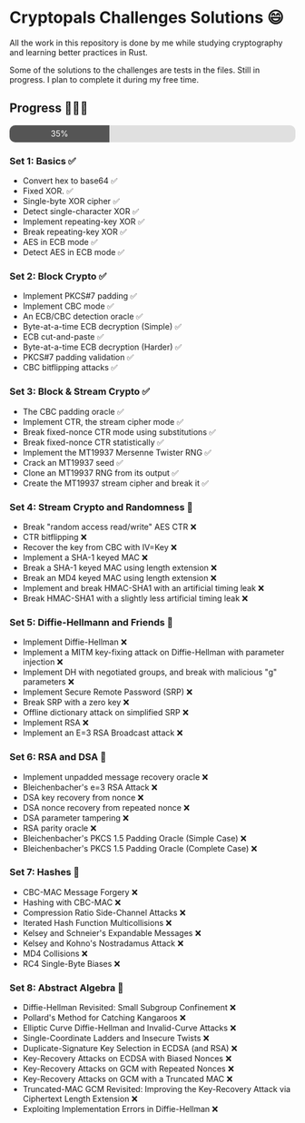 # Cryptopals Challenges Solutions 😄
All the work in this repository is done by me while studying cryptography and learning better practices in Rust.

Some of the solutions to the challenges are tests in the files. Still in progress. I plan to complete it during my free time.

## Progress 🚀🚀🚀
<div>
  <div style="
    width: 100%;
    background-color: #e0e0e0;
    border-radius: 10px;
    overflow: hidden;
  ">
    <div style="
      height: 30px;
      width: 35%;
      background-color: #555555;
      text-align: center;
      line-height: 30px;
      color: white;
    ">
      35%
    </div>
  </div>
</div>

### Set 1: Basics ✅
  - Convert hex to base64 ✅
  - Fixed XOR. ✅
  - Single-byte XOR cipher ✅
  - Detect single-character XOR ✅
  - Implement repeating-key XOR ✅
  - Break repeating-key XOR ✅
  - AES in ECB mode ✅
  - Detect AES in ECB mode ✅

### Set 2: Block Crypto ✅
  - Implement PKCS#7 padding ✅
  - Implement CBC mode ✅
  - An ECB/CBC detection oracle ✅
  - Byte-at-a-time ECB decryption (Simple) ✅
  - ECB cut-and-paste ✅
  - Byte-at-a-time ECB decryption (Harder) ✅
  - PKCS#7 padding validation ✅
  - CBC bitflipping attacks ✅

### Set 3: Block & Stream Crypto ✅
  - The CBC padding oracle ✅
  - Implement CTR, the stream cipher mode ✅
  - Break fixed-nonce CTR mode using substitutions ✅
  - Break fixed-nonce CTR statistically ✅
  - Implement the MT19937 Mersenne Twister RNG ✅
  - Crack an MT19937 seed ✅
  - Clone an MT19937 RNG from its output ✅
  - Create the MT19937 stream cipher and break it ✅

### Set 4: Stream Crypto and Randomness 🚩
  - Break "random access read/write" AES CTR ❌
  - CTR bitflipping ❌
  - Recover the key from CBC with IV=Key ❌
  - Implement a SHA-1 keyed MAC ❌
  - Break a SHA-1 keyed MAC using length extension ❌
  - Break an MD4 keyed MAC using length extension ❌
  - Implement and break HMAC-SHA1 with an artificial timing leak ❌
  - Break HMAC-SHA1 with a slightly less artificial timing leak ❌

### Set 5: Diffie-Hellmann and Friends 🚩
  - Implement Diffie-Hellman ❌
  - Implement a MITM key-fixing attack on Diffie-Hellman with parameter injection ❌
  - Implement DH with negotiated groups, and break with malicious "g" parameters ❌
  - Implement Secure Remote Password (SRP) ❌
  - Break SRP with a zero key ❌
  - Offline dictionary attack on simplified SRP ❌
  - Implement RSA ❌
  - Implement an E=3 RSA Broadcast attack ❌

### Set 6: RSA and DSA 🚩
  - Implement unpadded message recovery oracle ❌
  - Bleichenbacher's e=3 RSA Attack ❌
  - DSA key recovery from nonce ❌
  - DSA nonce recovery from repeated nonce ❌
  - DSA parameter tampering ❌
  - RSA parity oracle ❌
  - Bleichenbacher's PKCS 1.5 Padding Oracle (Simple Case) ❌
  - Bleichenbacher's PKCS 1.5 Padding Oracle (Complete Case) ❌

### Set 7: Hashes 🚩
  - CBC-MAC Message Forgery ❌
  - Hashing with CBC-MAC ❌
  - Compression Ratio Side-Channel Attacks ❌
  - Iterated Hash Function Multicollisions ❌
  - Kelsey and Schneier's Expandable Messages ❌
  - Kelsey and Kohno's Nostradamus Attack ❌
  - MD4 Collisions ❌
  - RC4 Single-Byte Biases ❌


### Set 8: Abstract Algebra 🚩
  - Diffie-Hellman Revisited: Small Subgroup Confinement ❌
  - Pollard's Method for Catching Kangaroos ❌
  - Elliptic Curve Diffie-Hellman and Invalid-Curve Attacks ❌
  - Single-Coordinate Ladders and Insecure Twists ❌
  - Duplicate-Signature Key Selection in ECDSA (and RSA) ❌
  - Key-Recovery Attacks on ECDSA with Biased Nonces ❌
  - Key-Recovery Attacks on GCM with Repeated Nonces ❌
  - Key-Recovery Attacks on GCM with a Truncated MAC ❌
  - Truncated-MAC GCM Revisited: Improving the Key-Recovery  Attack via Ciphertext Length Extension ❌
  - Exploiting Implementation Errors in Diffie-Hellman ❌